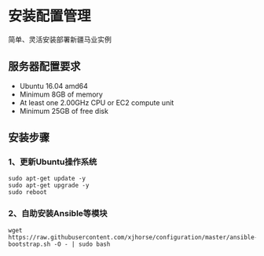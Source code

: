 # 安装配置管理
简单、灵活安装部署新疆马业实例

## 服务器配置要求
- Ubuntu 16.04 amd64
- Minimum 8GB of memory
- At least one 2.00GHz CPU or EC2 compute unit
- Minimum 25GB of free disk

## 安装步骤

### 1、更新Ubuntu操作系统

    sudo apt-get update -y
    sudo apt-get upgrade -y
    sudo reboot

### 2、自助安装Ansible等模块

    wget https://raw.githubusercontent.com/xjhorse/configuration/master/ansible-bootstrap.sh -O - | sudo bash